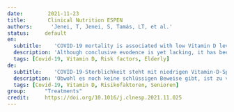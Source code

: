 ```yaml
---
date:        2021-11-23
title:       Clinical Nutrition ESPEN
authors:      'Jenei, T, Jenei, S, Tamás, LT, et al.'
status:     default
en:
  subtitle:    'COVID-19 mortality is associated with low Vitamin D levels in patients with risk factors and/or advanced age'
  description: 'Although conclusive evodence is yet lacking, it has been suggested that vitamin D deficiency (VD) may be associated with a more severe course of SARS-CoV-2 Infection (COVID-19). In this retrospective study we assessed the association of VD deficiency with mortality in a group of COVID-19 patients treated in a tertiary referral center. Data of 257 Covid-19 patients hospitalized between 30th September 2020 and 2nd March 2021 have been collected retrospectively. The following parameters were collected: age, gender, serum level of 25-OH-Vitamin D3, outcome (survival/death) comorbidities (cancer, diabetes mellitus and chronic obstructive pulmonary disease). Serum VD measurement was done within 3 days of admission. VD levels were significantly lower in patients who did not survive, however, in this patients’ group the average age was significantly higher than among those, who survived. After age-matching, in a subgroup of patients with risk factors and/or 60 years of age or older who survived had significantly higher VD level in their serum than those who deceased. Serum C-reactive protein, lactate-dehydrogenase and creatinin-kinase were significantly higher in the group in which the patients died, however these laboratory parameters did not correlate with the VD levels. We found that in COVID-19 infection, when old age as risk factor (60 years of age or older) was pooled with risk factors (cancer, diabetes and/or COPD), the VD levels were significantly lower in the patient group, in which the patients did not survive. We suggest further, prospective studies in similar subgroups to explore a possible causal relationship.'
  tags: [Covid-19, Vitamin D, Risk factors, Elderly]
de: 
  subtitle:    'COVID-19-Sterblichkeit steht mit niedrigen Vitamin-D-Spiegeln bei Patienten mit Risikofaktoren und/oder fortgeschrittenem Alter in Verbindung'
  description: 'Obwohl es noch keine schlüssigen Beweise gibt, ist zu vermuten, dass ein Vitamin-D-Mangel mit einem schwereren Verlauf der SARS-CoV-2-Infektion (COVID-19) verbunden sein könnte. In dieser retrospektiven Studie untersuchten wir den Zusammenhang zwischen einem Vitamin-D-Mangel und der Sterblichkeit in einer Gruppe von COVID-19-Patienten, die in einem tertiären Referenzzentrum behandelt wurden. Die Daten von 257 Covid-19-Patienten, die zwischen 30. September 2020 und 2. März 2021 hospitalisiert wurden, wurden retrospektiv erfasst mit folgenden Parametern: Alter, Geschlecht, Serumspiegel von 25-OH-Vitamin D3, Ergebnis (Überleben/Tod), Begleiterkrankungen (Krebs, Diabetes mellitus und chronisch obstruktive Lungenerkrankung). Die Serum-VD-Messung wurde innerhalb von 3 Tagen nach der Aufnahme durchgeführt. Die VD-Werte waren bei den Patienten, die nicht überlebten, signifikant niedriger, allerdings war in dieser Patientengruppe das Durchschnittsalter signifikant höher als bei denen, die überlebten. Nach einem Altersabgleich wies eine Untergruppe von Patienten mit Risikofaktoren und/oder im Alter von 60 Jahren oder älter, die überlebten, signifikant höhere VD-Werte im Serum auf als diejenigen, die verstorben waren. Serum-C-reaktives Protein, Laktat-Dehydrogenase und Kreatinin-Kinase waren in der Gruppe, in der die Patienten starben, signifikant höher, jedoch korrelierten diese Laborparameter nicht mit den VD-Werten. Wir fanden heraus, dass bei der COVID-19-Infektion, wenn das Alter als Risikofaktor (60 Jahre oder älter) mit Risikofaktoren (Krebs, Diabetes und/oder COPD) gepoolt wurde, die VD-Werte in der Patientengruppe, in der die Patienten nicht überlebten, signifikant niedriger waren. Wir schlagen weitere, prospektive Studien in ähnlichen Gruppen vor.'
  tags: [Covid-19, Vitamin D, Risikofaktoren, Senioren]
group:      "Treatments"
credit:     https://doi.org/10.1016/j.clnesp.2021.11.025
---
```

<object data="{{ page.link }}" style='height:calc(100vh - 400px); width: 100%' type='application/pdf'></object>